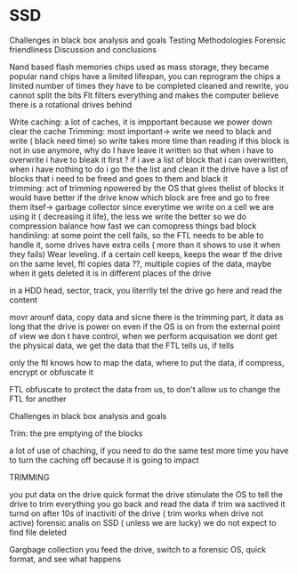 # SSD
Challenges in black box analysis and goals
Testing Methodologies
Forensic friendliness
Discussion and conclusions

Nand based flash memories chips used as mass storage, they became popular
nand chips have a limited lifespan, you can reprogram the chips a limited number of times
they have to be completed cleaned and rewrite, you cannot split the bits
Flt filters everything and makes the computer believe there is a rotational drives behind

Write caching: a lot of caches, it is impportant because we power down clear the cache 
Trimming: most important-> write we need to black and write ( black need time) so write takes more time than reading
if this block is not in use anymore, why do I have leave it written so that when i have to overwrite i have to bleak it first ? if i ave a list of block that i can overwritten, when i have nothing to do i go the the list and clean it
the drive have a list of blocks that i need to be freed and goes to them and black it   
trimming: act of trimming npowered by the OS that gives thelist of blocks
it would have better if the drive know which block are free and go to free them itsef-> garbage collector
since everytime we write on a cell we are using it ( decreasing it life), the less we write the better so we do compression 
balance how fast we can comopress things
bad block handinling: at some point the cell fails, so the FTL needs to be able to handle it, some drives have extra cells ( more than it shows to use it when they fails) 
Wear leveling. if a certain cell keeps, keeps the wear tf the drive on the same level, ftl copies data ??, multiple copies of the data, maybe when it gets deleted it is in different places of the drive 

in a HDD head, sector, track, you literrlly tel the drive go here and read the content 

movr arounf data, copy data and sicne there is the trimming part, it data as long that the drive is power on even if the OS is on
from the external point of view we don t have control, when we perform acquisation we dont get the physical data, we get the data that the FTL tells us, if tells 


only the ftl knows how to map the data, where to put the data, if compress, encrypt or obfuscate it

FTL obfuscate to protect the data from us, to don't allow us to change the FTL for another

Challenges in black box analysis and goals

Trim: the pre emptying of the blocks


a lot of use of chaching, if you need to do the same test more time you have to turn the caching off because it is going to impact 


TRIMMING 

you put data on the drive
quick format the drive 
stimulate the OS to tell the drive to trim everything 
you go back and read the data
if trim wa sactived it turnd on after 10s of inactiviti of the drive ( trim works when drive not active) 
forensic analis on SSD ( unless we are lucky) we do not expect to find file deleted


Gargbage collection
you feed the drive, switch to a forensic OS, quick format, and see what happens
